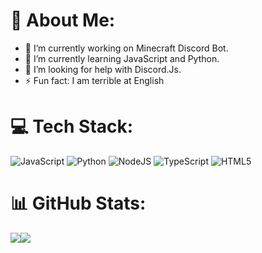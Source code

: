 # 💫 About Me:
- 🔭 I’m currently working on Minecraft Discord Bot.<br>
- 🌱 I’m currently learning JavaScript and Python.<br>
- 🤔 I’m looking for help with Discord.Js.<br>
- ⚡ Fun fact: I am terrible at English


# 💻 Tech Stack:
![JavaScript](https://img.shields.io/badge/javascript-%23323330.svg?style=for-the-badge&logo=javascript&logoColor=%23F7DF1E) ![Python](https://img.shields.io/badge/python-3670A0?style=for-the-badge&logo=python&logoColor=ffdd54) ![NodeJS](https://img.shields.io/badge/node.js-6DA55F?style=for-the-badge&logo=node.js&logoColor=white) ![TypeScript](https://img.shields.io/badge/typescript-%23007ACC.svg?style=for-the-badge&logo=typescript&logoColor=white) ![HTML5](https://img.shields.io/badge/html5-%23E34F26.svg?style=for-the-badge&logo=html5&logoColor=white)
# 📊 GitHub Stats:
<div style="display: flex; flex-direction: row;">
 <img class="img" src="https://github-readme-stats.vercel.app/api?username=Nooberpro&theme=merko&hide_border=false&include_all_commits=true&count_private=true" />
 <img class="img" src="https://github-readme-streak-stats.herokuapp.com/?user=Nooberpro&theme=merko&hide_border=false" />
</div>
